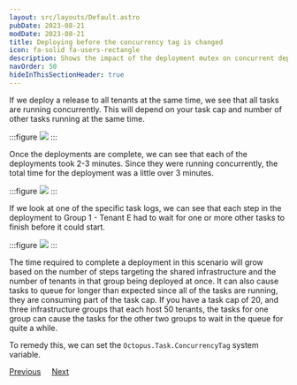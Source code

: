 ```yaml
---
layout: src/layouts/Default.astro
pubDate: 2023-08-21
modDate: 2023-08-21
title: Deploying before the concurrency tag is changed
icon: fa-solid fa-users-rectangle
description: Shows the impact of the deployment mutex on concurrent deployments to the same target
navOrder: 50
hideInThisSectionHeader: true
---
```


If we deploy a release to all tenants at the same time, we see that all tasks are running concurrently. This will depend on your task cap and number of other tasks running at the same time.

:::figure
![](/docs/img/tenants/guides/tenants-sharing-machine-targets/all-groups-concurrent-in-progress.png)
:::

Once the deployments are complete, we can see that each of the deployments took 2-3 minutes. Since they were running concurrently, the total time for the deployment was a little over 3 minutes.

:::figure
![](/docs/img/tenants/guides/tenants-sharing-machine-targets/all-groups-concurrent-complete.png)
:::

If we look at one of the specific task logs, we can see that each step in the deployment to Group 1 - Tenant E had to wait for one or more other tasks to finish before it could start.

:::figure
![](/docs/img/tenants/guides/tenants-sharing-machine-targets/deployment-details-concurrent.png)
:::

The time required to complete a deployment in this scenario will grow based on the number of steps targeting the shared infrastructure and the number of tenants in that group being deployed at once. It can also cause tasks to queue for longer than expected since all of the tasks are running, they are consuming part of the task cap. If you have a task cap of 20, and three infrastructure groups that each host 50 tenants, the tasks for one group can cause the tasks for the other two groups to wait in the queue for quite a while.

To remedy this, we can set the `Octopus.Task.ConcurrencyTag` system variable.

<span><a class="button btn-secondary" href="/docs/tenants/guides/tenants-sharing-machine-targets/assign-tags-to-targets">Previous</a></span>&nbsp;&nbsp;&nbsp;&nbsp;&nbsp;<span><a class="button btn-success" href="/docs/tenants/guides/tenants-sharing-machine-targets/setting-the-concurrency-tag">Next</a></span>